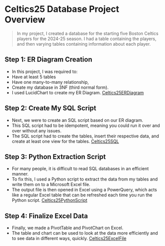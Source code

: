 # Celtics25 Database Project Overview
> In my project, I created a database for the starting five Boston Celtics players for the 2024-25 season. I had a table containing the players, and then varying tables containing information about each player.
## Step 1: ER Diagram Creation
- In this project, I was required to:
- Have at least 5 tables 
- Have one many-to-many relationship,
- Create my database in 3NF (third normal form).
- I used LucidChart to create my ER Diagram.
[Celtics25ERDiagram](Celtics25ER.png)

## Step 2: Create My SQL Script
- Next, we were to create an SQL script based on our ER diagram.
- This SQL script had to be idempotent, meaning you could run it over and over without any issues.
- The SQL script had to create the tables, insert their respective data, and create at least one view for the tables.
[Celtics25SQL](Celtics25SQL.sql)

## Step 3: Python Extraction Script
- For many people, it is difficult to read SQL databases in an efficient manner.
- To fix this, I used a Python script to extract the data from my tables and write them on to a Microsoft Excel file.
- The output file is then opened in Excel using a PowerQuery, which acts like a regular Excel table that can be refreshed each time you run the Python script.
[Celtics25PythonScript](SQLtoExcelCeltics25.py)

## Step 4: Finalize Excel Data
- Finally, we made a PivotTable and PivotChart on Excel.
- The table and chart can be used to look at the data more efficiently and to see data in different ways, quickly.
[Celtics25ExcelFile](PivotChartandTableForCeltics25.xlsx)